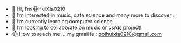 - 👋 Hi, I’m @HuiXia0210
- 👀 I’m interested in music, data science and many more to discover...
- 🌱 I’m currently learning computer science 
- 💞️ I’m looking to collaborate on music or cs/ds project!
- 📫 How to reach me ... my gmail is : ooihuixia0210@gmail.com

<!---
HuiXia0210/HuiXia0210 is a ✨ special ✨ repository because its `README.md` (this file) appears on your GitHub profile.
You can click the Preview link to take a look at your changes.
--->

